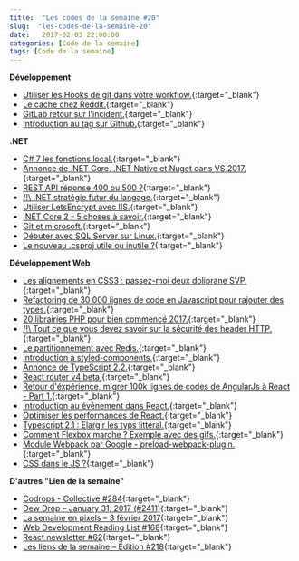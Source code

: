 ```yaml
---
title:  "Les codes de la semaine #20"
slug:  "les-codes-de-la-semaine-20"
date:   2017-02-03 22:00:00
categories: [Code de la semaine]
tags: [Code de la semaine]
---
```


**Développement**

- [Utiliser les Hooks de git dans votre workflow.](https://scotch.io/tutorials/using-git-hooks-in-your-development-workflow){:target="_blank"}
- [Le cache chez Reddit.](https://redditblog.com/2017/1/17/caching-at-reddit/){:target="_blank"}
- [GitLab retour sur l'incident.](https://about.gitlab.com/2017/02/01/gitlab-dot-com-database-incident/){:target="_blank"}
- [Introduction au tag sur Github.](https://github.com/blog/2309-introducing-topics){:target="_blank"}


**.NET**

- [C# 7 les fonctions local.](http://blog.somewhatabstract.com/2017/01/30/c7-local-functions/){:target="_blank"}
- [Annonce de .NET Core, .NET Native et Nuget dans VS 2017.](https://blogs.msdn.microsoft.com/dotnet/2017/01/30/announcing-net-core-net-native-and-nuget-updates-in-vs-2017-rc/){:target="_blank"}
- [REST API réponse 400 ou 500 ?](http://enterprisecraftsmanship.com/2017/01/31/rest-api-response-codes-400-vs-500/){:target="_blank"}
- [/!\ .NET stratégie futur du langage.](https://blogs.msdn.microsoft.com/dotnet/2017/02/01/the-net-language-strategy/){:target="_blank"}
- [Utiliser LetsEncrypt avec IIS.](https://www.mikesdotnetting.com/Article/305/free-ssl-certificates-on-iis-with-letsencrypt){:target="_blank"}
- [.NET Core 2 - 5 choses à savoir.](https://stackify.com/net-core-2-0-changes/){:target="_blank"}
- [Git et microsoft.](https://blogs.msdn.microsoft.com/bharry/2017/02/03/scaling-git-and-some-back-story/){:target="_blank"}
- [Débuter avec SQL Server sur Linux.](http://piotrgankiewicz.com/2017/01/30/sql-server-on-linux-get-started/){:target="_blank"}
- [Le nouveau .csproj utile ou inutile ?](https://stapp.space/vs2017-plus-new-csproj/){:target="_blank"}


**Développement Web**

- [Les alignements en CSS3 : passez-moi deux doliprane SVP.](https://blog.goetter.fr/2017/01/28/les-alignements-en-css3-passez-moi-deux-doliprane-svp/){:target="_blank"}
- [Refactoring de 30 000 lignes de code en Javascript pour rajouter des types.](https://www.reaktor.com/blog/refactoring-30000-lines-js-types/){:target="_blank"}
- [20 librairies PHP pour bien commencé 2017.](http://tutorialzine.com/2017/01/20-awesome-php-libraries-for-early-2017/){:target="_blank"}
- [/!\ Tout ce que vous devez savoir sur la sécurité des header HTTP.](https://blog.appcanary.com/2017/http-security-headers.html){:target="_blank"}
- [Le partitionnement avec Redis.](http://blog.soat.fr/2017/02/le-partitionnement-avec-redis/){:target="_blank"}
- [Introduction à styled-components.](http://putaindecode.io/fr/articles/js/react/styled-components/){:target="_blank"}
- [Annonce de TypeScript 2.2.](https://blogs.msdn.microsoft.com/typescript/2017/02/02/announcing-typescript-2-2-rc/){:target="_blank"}
- [React router v4 beta.](https://reacttraining.com/react-router/){:target="_blank"}
- [Retour d'éxpérience, migrer 100k lignes de codes de AngularJs à React - Part 1.](https://tech.small-improvements.com/2017/01/25/how-to-migrate-an-angularjs-1-app-to-react/){:target="_blank"}
- [Introduction au événement dans React.](https://tylermcginnis.com/an-introduction-to-life-cycle-events-in-react-js/){:target="_blank"}
- [Optimiser les performances de React.](https://auth0.com/blog/optimizing-react/){:target="_blank"}
- [Typescript 2.1 : Elargir les typs littéral.](https://blog.mariusschulz.com/2017/02/04/typescript-2-1-literal-type-widening){:target="_blank"}
- [Comment Flexbox marche ? Exemple avec des gifs.](https://medium.freecodecamp.com/an-animated-guide-to-flexbox-d280cf6afc35#.at3p30xka){:target="_blank"}
- [Module Webpack par Google - preload-webpack-plugin.](https://github.com/googlechrome/preload-webpack-plugin){:target="_blank"}
- [CSS dans le JS ?](https://medium.com/@steida/css-in-js-the-argument-refined-471c7eb83955#.jlw3r0knc){:target="_blank"}


**D'autres "Lien de la semaine"**

- [Codrops - Collective #284](https://tympanus.net/codrops/collective/collective-284/){:target="_blank"}
- [Dew Drop – January 31, 2017 (#2411)](https://www.alvinashcraft.com/2017/01/31/dew-drop-january-31-2017-2411/){:target="_blank"}
- [La semaine en pixels – 3 février 2017](https://blog.stephaniewalter.fr/la-semaine-en-pixels-3-fevrier-2017/){:target="_blank"}
- [Web Development Reading List #168](https://www.smashingmagazine.com/2017/02/web-development-reading-list-168/){:target="_blank"}
- [React newsletter #62](http://reactjsnewsletter.com/issues/62){:target="_blank"}
- [Les liens de la semaine – Édition #218](https://frenchcoding.com/2017/01/30/les-liens-de-la-semaine-edition-218/){:target="_blank"}
